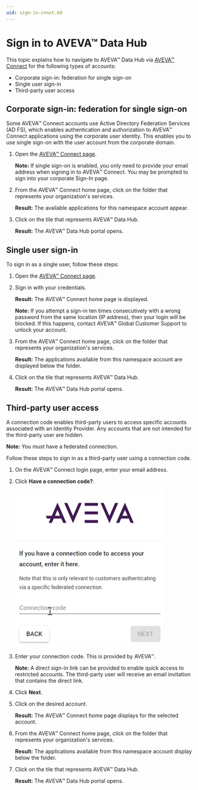 ```yaml
---
uid: sign-in-cnnxt.md
---
```


# Sign in to AVEVA™ Data Hub 

This topic explains how to navigate to AVEVA™ Data Hub via [AVEVA™ Connect](https://connect.aveva.com/) for the following types of accounts:

* Corporate sign-in: federation for single sign-on
* Single user sign-in
* Third-party user access

## Corporate sign-in: federation for single sign-on

Some AVEVA™ Connect accounts use Active Directory Federation Services (AD FS), which enables authentication and authorization to AVEVA™ Connect applications using the corporate user identity. This enables you to use single sign-on with the user account from the corporate domain.

1. Open the [AVEVA™ Connect page](https://connect.aveva.com/). 

   **Note:** If single sign-on is enabled, you only need to provide your email address when signing in to AVEVA™ Connect. You may be prompted to sign into your corporate Sign-In page.

1. From the AVEVA™ Connect home page, click on the folder that represents your organization's services.
   
   **Result:** The available applications for this namespace account appear. 
     
1. Click on the tile that represents AVEVA™ Data Hub.

   **Result:** The AVEVA™ Data Hub portal opens. 

## Single user sign-in

To sign in as a single user, follow these steps:

1. Open the [AVEVA™ Connect page](https://connect.aveva.com/). 

1. Sign in with your credentials. 
    
    **Result:** The AVEVA™ Connect home page is displayed.

    **Note:** If you attempt a sign-in ten times consecutively with a wrong password from the same location (IP address), then your login will be blocked. If this happens, contact AVEVA™ Global Customer Support to unlock your account.

1. From the AVEVA™ Connect home page, click on the folder that represents your organization's services.
   
   **Result:** The applications available from this namespace account are displayed below the folder. 
     
1. Click on the tile that represents AVEVA™ Data Hub.

   **Result:** The AVEVA™ Data Hub portal opens. 

## Third-party user access

A connection code enables third-party users to access specific accounts associated with an Identity Provider. Any accounts that are not intended for the third-party user are hidden.

**Note:** You must have a federated connection.

Follow these steps to sign in as a third-party user using a connection code.

1.	On the AVEVA™ Connect login page, enter your email address.

1.	Click **Have a connection code?**.

    ![Connection code screen](images/cnnxtn-code-3rd-party.png)

1.	Enter your connection code. This is provided by AVEVA™.
 
    **Note:** A direct sign-in link can be provided to enable quick access to restricted accounts. The third-party user will receive an email invitation that contains the direct link.

1.	Click **Next**.

1.	Click on the desired account.

    **Result:** The AVEVA™ Connect home page displays for the selected account.

1. From the AVEVA™ Connect home page, click on the folder that represents your organization's services.
   
   **Result:** The applications available from this namespace account display below the folder. 
     
1. Click on the tile that represents AVEVA™ Data Hub.

   **Result:** The AVEVA™ Data Hub portal opens.
